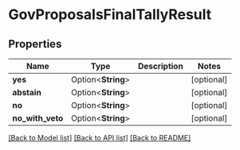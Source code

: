 # GovProposalsFinalTallyResult

## Properties

Name | Type | Description | Notes
------------ | ------------- | ------------- | -------------
**yes** | Option<**String**> |  | [optional]
**abstain** | Option<**String**> |  | [optional]
**no** | Option<**String**> |  | [optional]
**no_with_veto** | Option<**String**> |  | [optional]

[[Back to Model list]](../README.md#documentation-for-models) [[Back to API list]](../README.md#documentation-for-api-endpoints) [[Back to README]](../README.md)


